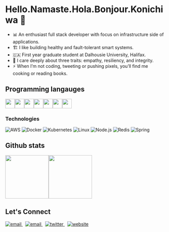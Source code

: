 # Hello.Namaste.Hola.Bonjour.Konichiwa  👋


- 📊 An enthusiast full stack developer with focus on infrastructure side of applications. <br>
- 🏗️ I like building healthy and fault-tolerant smart systems. <br>
- 🇨🇦 First year graduate student at Dalhousie University, Halifax. <br>
- 🔆 I care deeply about three traits: empathy, resiliency, and integrity. <br>
- ⚡  When I’m not coding, tweeting or pushing pixels, you’ll find me cooking or reading books.

## Programming langauges


<img height="30" src="https://img.shields.io/badge/-Python-000?&logo=Python"><img height="30" src="https://img.shields.io/badge/-C-000?&logo=C"><img height="30" src="https://img.shields.io/badge/-JavaScript-000?&logo=JavaScript"><img height="30" src="https://img.shields.io/badge/-Java-000?&logo=Java&logoColor=007396"><img height="30" src="https://img.shields.io/badge/-TypeScript-000?&logo=TypeScript"><img height="30" src="https://img.shields.io/badge/-C++-000?&logo=c%2b%2b&logoColor=00599C"><img height="30" src="https://img.shields.io/badge/-SQL-000?&logo=MySQL">


### Technologies

![AWS](https://img.shields.io/badge/-AWS-000?&logo=Amazon-AWS&logoColor=F90)
![Docker](https://img.shields.io/badge/-Docker-000?&logo=Docker)
![Kubernetes](https://img.shields.io/badge/-Kubernetes-000?&logo=Kubernetes)
![Linux](https://img.shields.io/badge/-Linux-000?&logo=Linux)
![Node.js](https://img.shields.io/badge/-Node.js-000?&logo=node.js)
![Redis](https://img.shields.io/badge/-Redis-000?&logo=Redis)
![Spring](https://img.shields.io/badge/-Spring-000?&logo=Spring)

## Github stats

<a href="https://www.iayush.xyz/"><img height="137px" src="https://github-readme-stats.vercel.app/api?username=ayushverma8&hide_title=true&hide_border=true&show_icons=true&include_all_commits=true&count_private=true&line_height=21&text_color=000&icon_color=000&bg_color=0,ea6161,ffc64d,fffc4d,52fa5a&theme=graywhite" /><!-- wi*quL3fcV --><img height="137px" src="https://github-readme-stats.vercel.app/api/top-langs/?username=ayushverma8&hide=html&hide_title=true&hide_border=true&layout=compact&langs_count=6&exclude_repo=comp426,Redventures-Movie-Quotes&text_color=000&icon_color=fff&bg_color=0,52fa5a,4dfcff,c64dff&theme=graywhite" /></a>

## Let's Connect
<p align="left">
  <a href="mailto:farahaitelahmadi@gmail.com">
     <img  src="https://img.shields.io/badge/email-red?style=for-the-badge&logo=gmail&logoColor=white" alt="email">
  <a/>&nbsp;
  <a href="https://www.linkedin.com/in/farah-ahmadi">
     <img  src="https://img.shields.io/badge/linkedin-0A66C2?style=for-the-badge&logo=linkedin&logoColor=white" alt="email">
  <a/>&nbsp;
  <a href="https://twitter.com/ahmadiF__">
     <img  src="https://img.shields.io/badge/twitter-1DA1F2?style=for-the-badge&logo=twitter&logoColor=white" alt="twitter">
  <a/>&nbsp;
  <a href="https://farahelahmadi.me">
     <img  src="https://img.shields.io/badge/website-C3897E?style=for-the-badge&logo=about.me&logoColor=white" alt="website">
  <a/>
<p/>
